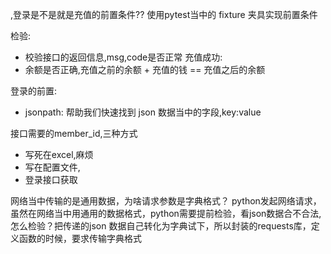 
,登录是不是就是充值的前置条件??
使用pytest当中的 fixture 夹具实现前置条件

检验:
- 校验接口的返回信息,msg,code是否正常
充值成功:
- 余额是否正确,充值之前的余额 + 充值的钱 == 充值之后的余额

登录的前置:
- jsonpath: 帮助我们快速找到 json 数据当中的字段,key:value

接口需要的member_id,三种方式
- 写死在excel,麻烦
- 写在配置文件,
- 登录接口获取

网络当中传输的是通用数据，为啥请求参数是字典格式？
python发起网络请求，虽然在网络当中用通用的数据格式，python需要提前检验，看json数据合不合法,
怎么检验？把传递的json 数据自己转化为字典试下，所以封装的requests库，定义函数的时候，要求传输字典格式